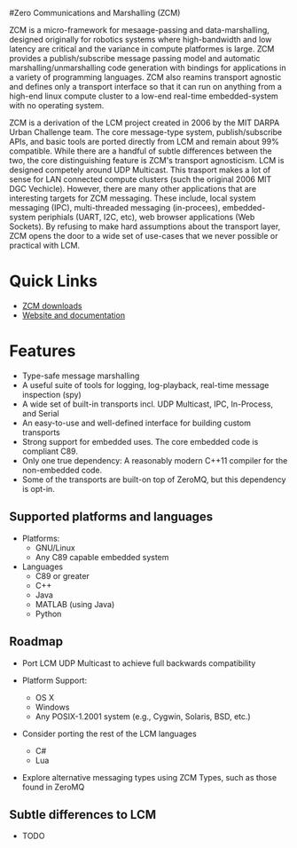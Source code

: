#Zero Communications and Marshalling (ZCM)

ZCM is a micro-framework for mesaage-passing and data-marshalling, designed originally
for robotics systems where high-bandwidth and low latency are critical and the variance in
compute platformes is large. ZCM provides a publish/subscribe message passing model and
automatic marshalling/unmarshalling code generation with bindings for applications in a
variety of programming languages. ZCM also reamins transport agnostic and defines only
a transport interface so that it can run on anything from a high-end linux compute cluster
to a low-end real-time embedded-system with no operating system.

ZCM is a derivation of the LCM project created in 2006 by the MIT DARPA Urban Challenge
team. The core message-type system, publish/subscribe APIs, and basic tools are ported
directly from LCM and remain about 99% compatible. While there are a handful of subtle
differences between the two, the core distinguishing feature is ZCM's transport
agnosticism. LCM is designed competely around UDP Multicast. This trasport makes a lot
of sense for LAN connected compute clusters (such the original 2006 MIT DGC Vechicle).
However, there are many other applications that are interesting targets for ZCM messaging.
These include, local system messaging (IPC), multi-threaded messaging (in-procees),
embedded-system periphials (UART, I2C, etc), web browser applications (Web Sockets).
By refusing to make hard assumptions about the transport layer, ZCM opens the door
to a wide set of use-cases that we never possible or practical with LCM.

# Quick Links

* [ZCM downloads]()
* [Website and documentation]()

# Features

* Type-safe message marshalling
* A useful suite of tools for logging, log-playback, real-time message inspection (spy)
* A wide set of built-in transports incl. UDP Multicast, IPC, In-Process, and Serial
* An easy-to-use and well-defined interface for building custom transports
* Strong support for embedded uses. The core embedded code is compliant C89.
* Only one true dependency: A reasonably modern C++11 compiler for the non-embedded code.
* Some of the transports are built-on top of ZeroMQ, but this dependency is opt-in.

## Supported platforms and languages

* Platforms:
  * GNU/Linux
  * Any C89 capable embedded system
* Languages
  * C89 or greater
  * C++
  * Java
  * MATLAB (using Java)
  * Python

## Roadmap

* Port LCM UDP Multicast to achieve full backwards compatibility

* Platform Support:
  * OS X
  * Windows
  * Any POSIX-1.2001 system (e.g., Cygwin, Solaris, BSD, etc.)

* Consider porting the rest of the LCM languages
  * C#
  * Lua

* Explore alternative messaging types using ZCM Types, such as those found in ZeroMQ

## Subtle differences to LCM

* TODO
